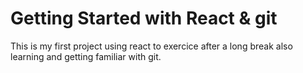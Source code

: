 # Getting Started with React & git

This is my first project using react to exercice after a long break also learning and getting familiar with git.
